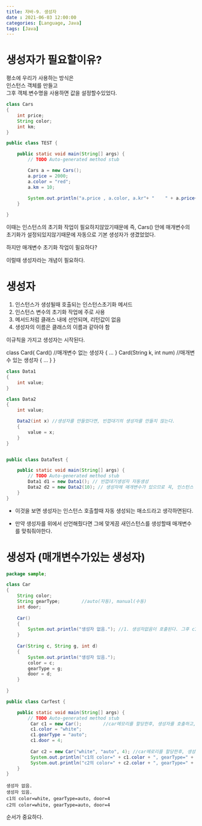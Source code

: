 ```yaml
---
title: 자바-9. 생성자 
date : 2021-06-03 12:00:00
categories: [Language, Java]
tags: [Java]
---
```




# 생성자가 필요할이유?

평소에 우리가 사용하는 방식은 <br>
인스턴스 객체를 만들고 <br>
그후 객체.변수명을 사용하면 값을 설정할수있었다. <br>

```java
class Cars 
{
	int price;
	String color;
	int km;
}

public class TEST {

	public static void main(String[] args) {
		// TODO Auto-generated method stub

		Cars a = new Cars();
		a.price = 2000;
		a.color = "red";
		a.km = 10;
		
		System.out.println("a.price , a.color, a.kr"+ "    " + a.price+ " " + a.color + " " + a.km);
	}

}

```


이때는 인스턴스의 초기화 작업이 필요하지않았기때문에
즉, Cars() 안에 매개변수의 초기화가 설정되있지않기때문에
자동으로 기본 생성자가 생겼었었다.

하지만 매개변수 초기화 작업이 필요하다?

이럴때 생성자라는 개념이 필요하다.




# 생성자

1. 인스턴스가 생성될때 호출되는 인스턴스초기화 메서드
2. 인스턴스 변수의 초기화 작업에 주로 사용
3. 메서드처럼 클래스 내에 선언되며, 리턴값이 없음
4. 생성자의 이름은 클래스의 이름과 같아야 함

이규칙을 가지고 생성자는 시작된다.

class Card{
  Card()    //매개변수 없는 생성자
  {
    ...
  }
  Card(String k, int num)   //매개변수 있는 생성자
  {
    ...
  }
}






```java
class Data1
{
	int value;
}

class Data2
{
	int value;

	Data2(int x) //생성자를 만들었다면, 빈껍대기의 생성자를 만들지 않는다.
	{
		value = x;
	}
}


public class DataTest {

	public static void main(String[] args) {
		// TODO Auto-generated method stub
		Data1 d1 = new Data1(); // 빈껍데기생성자 자동생성
		Data2 d2 = new Data2(10); // 생성자에 매개변수가 있으므로 꼭, 인스턴스 생성시 매개변수 맞춰줘야한다.
	}
}
```

  - 이것을 보면 생성자는 인스턴스 호출할때 자동 생성되는 매소드라고 생각하면된다.

  - 만약 생성자를 위에서 선언해줬다면 그에 맞게끔 새인스턴스를 생성할때 매개변수를 맞춰줘야한다.


# 생성자 (매개변수가있는 생성자)

```java
package sample;

class Car
{
	String color;
	String gearType;		//auto(자동), manual(수동)
	int door;
	
	Car()
	{
		System.out.println("생성자 없음."); //1. 생성자없음이 호출된다. 그후 c1에 주소대입
	}
	
	Car(String c, String g, int d)
	{
		System.out.println("생성자 있음.");
		color = c;
		gearType = g;
		door = d;
	}
	
}

public class CarTest {

	public static void main(String[] args) {
		// TODO Auto-generated method stub
		 Car c1 = new Car();		//car메모리를 할당한후, 생성자를 호출하고, 그다음 그시작주소를 c1에 대입한다.
		 c1.color = "white";
		 c1.gearType = "auto";
		 c1.door = 4;
		 
		 Car c2 = new Car("white", "auto", 4); //car메로리를 할당한후, 생성자에호출하고, 그다음 시작주소를 c2에 대입한
		 System.out.println("c1의 color=" + c1.color + ", gearType=" + c1.gearType + ", door=" + c1.door );
		 System.out.println("c2의 color=" + c2.color + ", gearType=" + c2.gearType + ", door=" + c2.door );
	}
}
```

```console
생성자 없음.
생성자 있음.
c1의 color=white, gearType=auto, door=4
c2의 color=white, gearType=auto, door=4
```

순서가 중요하다.





